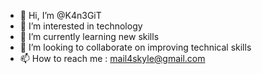 - 👋 Hi, I’m @K4n3GiT
- 👀 I’m interested in technology
- 🌱 I’m currently learning new skills
- 💞️ I’m looking to collaborate on improving technical skills
- 📫 How to reach me : mail4skyle@gmail.com

<!---
K4n3GiT/K4n3GiT is a ✨ special ✨ repository because its `README.md` (this file) appears on your GitHub profile.
You can click the Preview link to take a look at your changes.
--->
